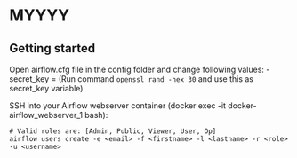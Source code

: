 # MYYYY

## Getting started

Open airflow.cfg file in the config folder and change following values:
    - secret_key = (Run command `openssl rand -hex 30` and use this as secret_key variable)
    


SSH into your Airflow webserver container (docker exec -it docker-airflow_webserver_1 bash):

```
# Valid roles are: [Admin, Public, Viewer, User, Op]
airflow users create -e <email> -f <firstname> -l <lastname> -r <role> -u <username>
```
